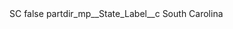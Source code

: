 <?xml version="1.0" encoding="UTF-8"?>
<CustomMetadata xmlns="http://soap.sforce.com/2006/04/metadata" xmlns:xsi="http://www.w3.org/2001/XMLSchema-instance" xmlns:xsd="http://www.w3.org/2001/XMLSchema">
    <label>SC</label>
    <protected>false</protected>
    <values>
        <field>partdir_mp__State_Label__c</field>
        <value xsi:type="xsd:string">South Carolina</value>
    </values>
</CustomMetadata>
